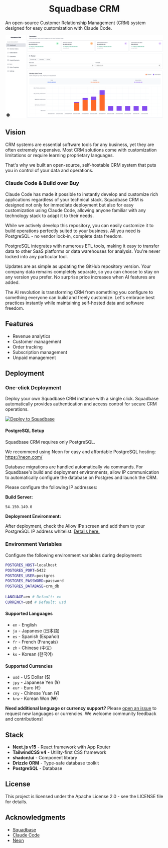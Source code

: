 <h1 align="center">Squadbase CRM</h1>

An open-source Customer Relationship Management (CRM) system designed for easy customization with Claude Code.

![Thumbnail](./assets/top.png)

## Vision

CRM systems are essential software tools for any business, yet they are often extremely expensive. Most CRM solutions come with customization limitations or require learning proprietary languages.

That's why we built an open-source, self-hostable CRM system that puts you in control of your data and operations.

### Claude Code & Build over Buy

Claude Code has made it possible to instantly develop and customize rich applications regardless of your technical stack. Squadbase CRM is designed not only for immediate deployment but also for easy customization using Claude Code, allowing anyone familiar with any technology stack to adapt it to their needs.

While we actively develop this repository, you can easily customize it to build operations perfectly suited to your business. All you need is PostgreSQL - no vendor lock-in, complete data freedom.

PostgreSQL integrates with numerous ETL tools, making it easy to transfer data to other SaaS platforms or data warehouses for analysis. You're never locked into any particular tool.

Updates are as simple as updating the GitHub repository version. Your company data remains completely separate, so you can choose to stay on any version you prefer. No surprise price increases when AI features are added.

The AI revolution is transforming CRM from something you configure to something everyone can build and freely customize. Let's embrace best practices instantly while maintaining self-hosted data and software freedom.

## Features

- Revenue analytics
- Customer management
- Order tracking
- Subscription management
- Unpaid management

## Deployment

### One-click Deployment

Deploy your own Squadbase CRM instance with a single click. Squadbase automatically provides authentication and access control for secure CRM operations.

[![Deploy to Squadbase](https://app.squadbase.dev/button.svg)](https://app.squadbase.dev/new/clone?repository-url=https://github.com/squadbase/crm?env-vars=POSTGRES_HOST,POSTGRES_PORT,POSTGRES_USER,POSTGRES_PASSWORD,POSTGRES_DATABASE,LANGUAGE,CURRENCY)

#### PostgreSQL Setup

Squadbase CRM requires only PostgreSQL.

We recommend using Neon for easy and affordable PostgreSQL hosting:
https://neon.com/

Database migrations are handled automatically via commands. For Squadbase's build and deployment environments, allow IP communication to automatically configure the database on Postgres and launch the CRM.

Please configure the following IP addresses:

**Build Server:**
```
54.150.149.0
```

**Deployment Environment:**

After deployment, check the Allow IPs screen and add them to your PostgreSQL IP address whitelist.
[Details here.](https://www.squadbase.dev/en/docs/features/fixed-ip-addresses)

### Environment Variables

Configure the following environment variables during deployment:

```bash
POSTGRES_HOST=localhost
POSTGRES_PORT=5432
POSTGRES_USER=postgres
POSTGRES_PASSWORD=password
POSTGRES_DATABASE=crm_db

LANGUAGE=en # Default: en
CURRENCY=usd # Default: usd
```

#### Supported Languages
- `en` - English
- `ja` - Japanese (日本語)
- `es` - Spanish (Español)
- `fr` - French (Français)
- `zh` - Chinese (中文)
- `ko` - Korean (한국어)

#### Supported Currencies
- `usd` - US Dollar ($)
- `jpy` - Japanese Yen (¥)
- `eur` - Euro (€)
- `cny` - Chinese Yuan (¥)
- `krw` - Korean Won (₩)

**Need additional language or currency support?** Please [open an issue](https://github.com/squadbase/crm/issues) to request new languages or currencies. We welcome community feedback and contributions!

## Stack

- **Next.js v15** - React framework with App Router
- **TailwindCSS v4** - Utility-first CSS framework
- **shadcn/ui** - Component library
- **Drizzle ORM** - Type-safe database toolkit
- **PostgreSQL** - Database

## License

This project is licensed under the Apache License 2.0 - see the LICENSE file for details.

## Acknowledgments

- [Squadbase](https://squadbase.dev/)
- [Claude Code](https://www.anthropic.com/claude-code)
- [Neon](https://neon.com/)

